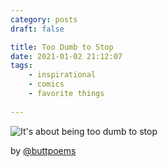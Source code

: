 ```yaml
---
category: posts
draft: false

title: Too Dumb to Stop
date: 2021-01-02 21:12:07
tags:
    - inspirational
    - comics
    - favorite things
    
---
```


![It's about being too dumb to stop](/misc/t/too-dumb-to-stop.jpg)

by [@buttpoems](https://www.instagram.com/buttpoems/)
